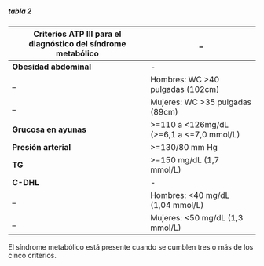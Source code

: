 ##### tabla 2

Criterios ATP III para el diagnóstico del síndrome metabólico | _
--------- | ---
 **Obesidad abdominal** | -
 _ | Hombres: WC >40 pulgadas (102cm)
 _ | Mujeres: WC >35 pulgadas (89cm)
 **Grucosa en ayunas** | >=110 a <126mg/dL (>=6,1 a <=7,0 mmol/L)
 **Presión arterial** | >=130/80 mm Hg
 **TG** | >=150 mg/dL (1,7 mmol/L)
 **C-DHL** | -
 _ | Hombres: <40 mg/dL (1,04 mmol/L)
 _ | Mujeres: <50 mg/dL (1,3 mmol/L)
 El síndrome metabólico está presente cuando se cumblen tres o más de los cinco criterios.